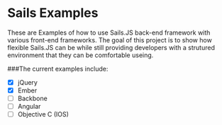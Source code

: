 # Sails Examples

These are Examples of how to use Sails.JS back-end framework with various front-end frameworks.  The goal of this project is to show how flexible Sails.JS can be while still providing developers with a strutured environment that they can be comfortable useing.

###The current examples include:

- [X] jQuery
- [X] Ember
- [ ] Backbone
- [ ] Angular
- [ ] Objective C (IOS)
